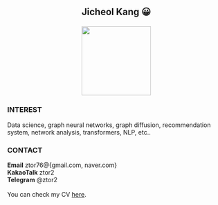 
## <p align="center">Jicheol Kang :grinning: </p> <p align="center"><img src="https://user-images.githubusercontent.com/57743113/142158710-e36ba63a-3fc0-4863-ad7e-25ceb3224aa1.png" width="160" height="160"></p>

### INTEREST

Data science, graph neural networks, graph diffusion, recommendation system, network analysis, transformers, NLP, etc..

### CONTACT

**Email** ztor76@{gmail.com, naver.com}<br>
**KakaoTalk** ztor2<br>
**Telegram** @ztor2
<br><br>
You can check my CV [here](https://ztor2.pythonanywhere.com).



<!--
**ztor2/ztor2** is a ✨ _special_ ✨ repository because its `README.md` (this file) appears on your GitHub profile.

Here are some ideas to get you started:

- 🔭 I’m currently working on ...
- 🌱 I’m currently learning ...
- 👯 I’m looking to collaborate on ...
- 🤔 I’m looking for help with ...
- 💬 Ask me about ...
- 📫 How to reach me: ...
- 😄 Pronouns: ...
- ⚡ Fun fact: ...
-->
